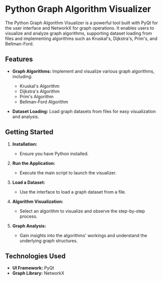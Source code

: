 # Python Graph Algorithm Visualizer

The Python Graph Algorithm Visualizer is a powerful tool built with PyQt for the user interface and NetworkX for graph operations. It enables users to visualize and analyze graph algorithms, supporting dataset loading from files and implementing algorithms such as Kruskal's, Dijkstra's, Prim's, and Bellman-Ford.

## Features

- **Graph Algorithms:** Implement and visualize various graph algorithms, including:
  - Kruskal's Algorithm
  - Dijkstra's Algorithm
  - Prim's Algorithm
  - Bellman-Ford Algorithm

- **Dataset Loading:** Load graph datasets from files for easy visualization and analysis.

## Getting Started

1. **Installation:**
   - Ensure you have Python installed.

2. **Run the Application:**
   - Execute the main script to launch the visualizer.

3. **Load a Dataset:**
   - Use the interface to load a graph dataset from a file.

4. **Algorithm Visualization:**
   - Select an algorithm to visualize and observe the step-by-step process.

5. **Graph Analysis:**
   - Gain insights into the algorithms' workings and understand the underlying graph structures.

## Technologies Used

- **UI Framework:** PyQt
- **Graph Library:** NetworkX
